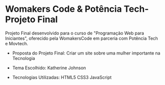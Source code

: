 # Womakers Code & Potência Tech- Projeto Final 

Projeto Final desenvolvido para o curso de "Programação Web para Iniciantes", oferecido pela WomakersCode em parceria com Potência Tech e Movtech.

- Proposta do Projeto Final:
Criar um site sobre uma mulher importante na Tecnologia

- Tema Escolhido:
Katherine Johnson

- Tecnologias Utilizadas:
HTML5
CSS3
JavaScript
